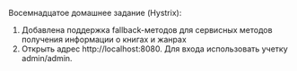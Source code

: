Восемнадцатое домашнее задание (Hystrix):
1. Добавлена поддержка fallback-методов для сервисных методов получения информации о книгах и жанрах
2. Открыть адрес http://localhost:8080. Для входа использовать учетку admin/admin.